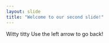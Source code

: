 ```yaml
---
layout: slide
title: "Welcome to our second slide!"
---
```

Witty titty
Use the left arrow to go back!
